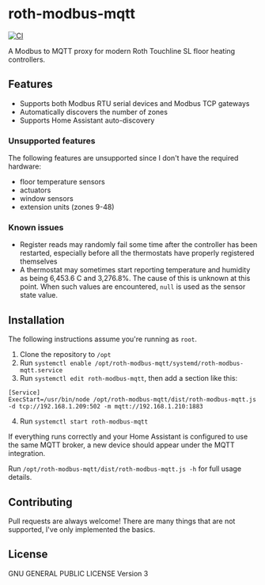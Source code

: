 # roth-modbus-mqtt

[![CI](https://github.com/Jalle19/roth-modbus-mqtt/actions/workflows/ci.yml/badge.svg)](https://github.com/Jalle19/roth-modbus-mqtt/actions/workflows/ci.yml)

A Modbus to MQTT proxy for modern Roth Touchline SL floor heating controllers.

## Features

- Supports both Modbus RTU serial devices and Modbus TCP gateways
- Automatically discovers the number of zones
- Supports Home Assistant auto-discovery

### Unsupported features

The following features are unsupported since I don't have the required hardware:

- floor temperature sensors
- actuators
- window sensors
- extension units (zones 9-48)

### Known issues

* Register reads may randomly fail some time after the controller has been restarted, especially before all the 
  thermostats have properly registered themselves
* A thermostat may sometimes start reporting temperature and humidity as being 6,453.6 C and 3,276.8%. The cause of 
  this is unknown at this point. When such values are encountered, `null` is used as the sensor state value.

## Installation

The following instructions assume you're running as `root`.

1. Clone the repository to `/opt`
2. Run `systemctl enable /opt/roth-modbus-mqtt/systemd/roth-modbus-mqtt.service`
3. Run `systemctl edit roth-modbus-mqtt`, then add a section like this:

```
[Service]
ExecStart=/usr/bin/node /opt/roth-modbus-mqtt/dist/roth-modbus-mqtt.js -d tcp://192.168.1.209:502 -m mqtt://192.168.1.210:1883
```

4. Run `systemctl start roth-modbus-mqtt`

If everything runs correctly and your Home Assistant is configured to use the same MQTT broker, a new 
device should appear under the MQTT integration.

Run `/opt/roth-modbus-mqtt/dist/roth-modbus-mqtt.js -h` for full usage details.

## Contributing

Pull requests are always welcome! There are many things that are not supported, I've only implemented the 
basics.

## License

GNU GENERAL PUBLIC LICENSE Version 3
